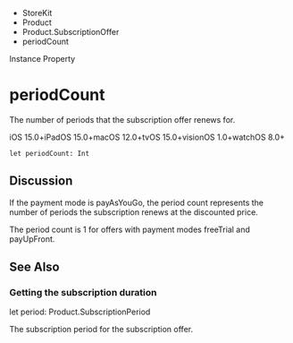 

- StoreKit
- Product
- Product.SubscriptionOffer
-  periodCount 

Instance Property

# periodCount

The number of periods that the subscription offer renews for.

iOS 15.0+iPadOS 15.0+macOS 12.0+tvOS 15.0+visionOS 1.0+watchOS 8.0+

``` source
let periodCount: Int
```

## Discussion

If the payment mode is payAsYouGo, the period count represents the number of periods the subscription renews at the discounted price.

The period count is 1 for offers with payment modes freeTrial and payUpFront.

## See Also

### Getting the subscription duration

let period: Product.SubscriptionPeriod

The subscription period for the subscription offer.

